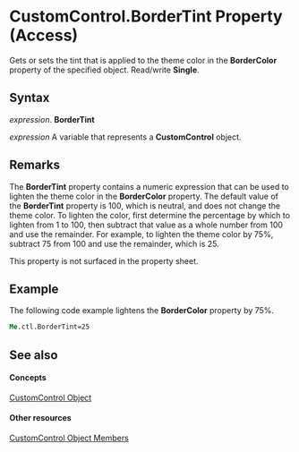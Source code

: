 
# CustomControl.BorderTint Property (Access)

Gets or sets the tint that is applied to the theme color in the  **BorderColor** property of the specified object. Read/write **Single**.


## Syntax

 _expression_. **BorderTint**

 _expression_ A variable that represents a **CustomControl** object.


## Remarks

The  **BorderTint** property contains a numeric expression that can be used to lighten the theme color in the **BorderColor** property. The default value of the **BorderTint** property is 100, which is neutral, and does not change the theme color. To lighten the color, first determine the percentage by which to lighten from 1 to 100, then subtract that value as a whole number from 100 and use the remainder. For example, to lighten the theme color by 75%, subtract 75 from 100 and use the remainder, which is 25.

This property is not surfaced in the property sheet.


## Example

The following code example lightens the  **BorderColor** property by 75%.


```vb
Me.ctl.BorderTint=25
```


## See also


#### Concepts


[CustomControl Object](a6ded8cf-4cf8-26ff-bade-f37a7ac52b02.md)
#### Other resources


[CustomControl Object Members](3093550b-7994-fb58-044c-90e8da535f9d.md)
